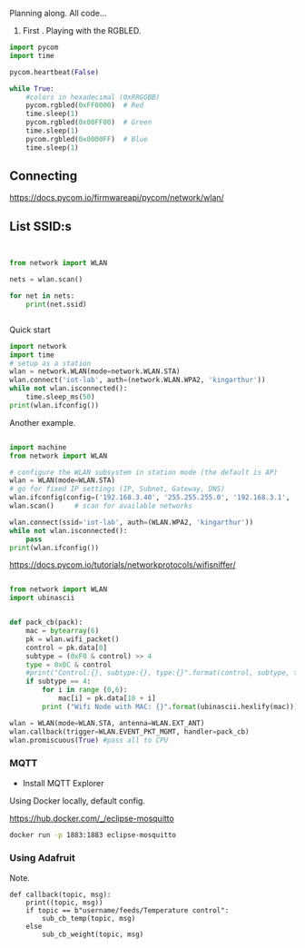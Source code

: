 Planning along. All code...

1. First . Playing with the RGBLED.



```python
import pycom
import time

pycom.heartbeat(False)

while True:
    #colors in hexadecimal (0xRRGGBB)
    pycom.rgbled(0xFF0000)  # Red
    time.sleep(1)
    pycom.rgbled(0x00FF00)  # Green
    time.sleep(1)
    pycom.rgbled(0x0000FF)  # Blue
    time.sleep(1)


```

## Connecting

https://docs.pycom.io/firmwareapi/pycom/network/wlan/



## List SSID:s

```python


from network import WLAN

nets = wlan.scan()

for net in nets:
    print(net.ssid)



```

Quick start


```python
import network
import time
# setup as a station
wlan = network.WLAN(mode=network.WLAN.STA)
wlan.connect('iot-lab', auth=(network.WLAN.WPA2, 'kingarthur'))
while not wlan.isconnected():
    time.sleep_ms(50)
print(wlan.ifconfig())
```

Another example.

```python

import machine
from network import WLAN

# configure the WLAN subsystem in station mode (the default is AP)
wlan = WLAN(mode=WLAN.STA)
# go for fixed IP settings (IP, Subnet, Gateway, DNS)
wlan.ifconfig(config=('192.168.3.40', '255.255.255.0', '192.168.3.1', '1.1.1.1'))
wlan.scan()     # scan for available networks

wlan.connect(ssid='iot-lab', auth=(WLAN.WPA2, 'kingarthur'))
while not wlan.isconnected():
    pass
print(wlan.ifconfig())

```


https://docs.pycom.io/tutorials/networkprotocols/wifisniffer/


```python

from network import WLAN
import ubinascii


def pack_cb(pack):
    mac = bytearray(6)
    pk = wlan.wifi_packet()
    control = pk.data[0]
    subtype = (0xF0 & control) >> 4
    type = 0x0C & control
    #print("Control:{}, subtype:{}, type:{}".format(control, subtype, type))
    if subtype == 4:
        for i in range (0,6):
            mac[i] = pk.data[10 + i]
        print ("Wifi Node with MAC: {}".format(ubinascii.hexlify(mac)))

wlan = WLAN(mode=WLAN.STA, antenna=WLAN.EXT_ANT)
wlan.callback(trigger=WLAN.EVENT_PKT_MGMT, handler=pack_cb)
wlan.promiscuous(True) #pass all to CPU


```




### MQTT



- Install MQTT Explorer

Using Docker locally, default config.

https://hub.docker.com/_/eclipse-mosquitto

```bash
docker run -p 1883:1883 eclipse-mosquitto
```


### Using Adafruit



Note.





```
def callback(topic, msg): 
    print((topic, msg))
    if topic == b"username/feeds/Temperature control":
        sub_cb_temp(topic, msg)
    else
        sub_cb_weight(topic, msg)


```






